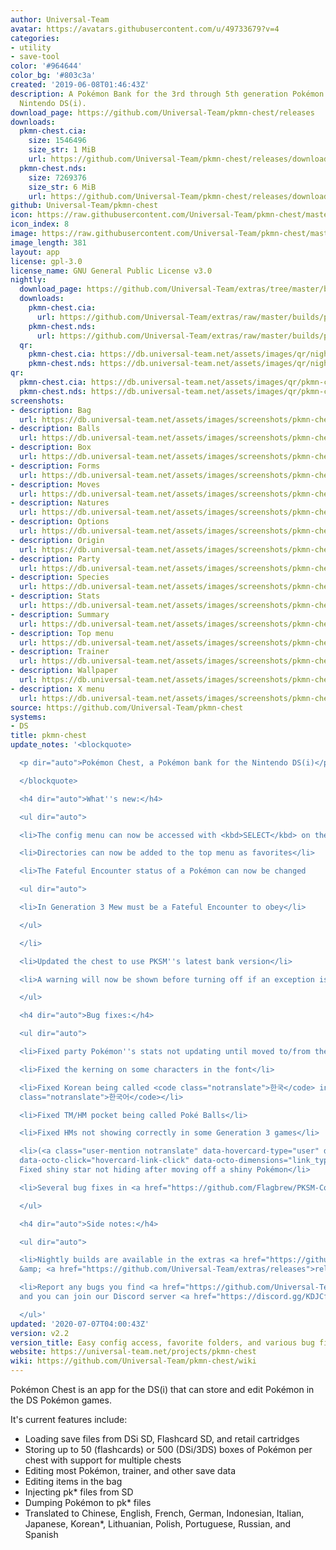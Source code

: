 ```yaml
---
author: Universal-Team
avatar: https://avatars.githubusercontent.com/u/49733679?v=4
categories:
- utility
- save-tool
color: '#964644'
color_bg: '#803c3a'
created: '2019-06-08T01:46:43Z'
description: A Pokémon Bank for the 3rd through 5th generation Pokémon games for the
  Nintendo DS(i).
download_page: https://github.com/Universal-Team/pkmn-chest/releases
downloads:
  pkmn-chest.cia:
    size: 1546496
    size_str: 1 MiB
    url: https://github.com/Universal-Team/pkmn-chest/releases/download/v2.2/pkmn-chest.cia
  pkmn-chest.nds:
    size: 7269376
    size_str: 6 MiB
    url: https://github.com/Universal-Team/pkmn-chest/releases/download/v2.2/pkmn-chest.nds
github: Universal-Team/pkmn-chest
icon: https://raw.githubusercontent.com/Universal-Team/pkmn-chest/master/resources/icon.png
icon_index: 8
image: https://raw.githubusercontent.com/Universal-Team/pkmn-chest/master/resources/icon.png
image_length: 381
layout: app
license: gpl-3.0
license_name: GNU General Public License v3.0
nightly:
  download_page: https://github.com/Universal-Team/extras/tree/master/builds/pkmn-chest
  downloads:
    pkmn-chest.cia:
      url: https://github.com/Universal-Team/extras/raw/master/builds/pkmn-chest/pkmn-chest.cia
    pkmn-chest.nds:
      url: https://github.com/Universal-Team/extras/raw/master/builds/pkmn-chest/pkmn-chest.nds
  qr:
    pkmn-chest.cia: https://db.universal-team.net/assets/images/qr/nightly/pkmn-chest-cia.png
    pkmn-chest.nds: https://db.universal-team.net/assets/images/qr/nightly/pkmn-chest-nds.png
qr:
  pkmn-chest.cia: https://db.universal-team.net/assets/images/qr/pkmn-chest-cia.png
  pkmn-chest.nds: https://db.universal-team.net/assets/images/qr/pkmn-chest-nds.png
screenshots:
- description: Bag
  url: https://db.universal-team.net/assets/images/screenshots/pkmn-chest/bag.png
- description: Balls
  url: https://db.universal-team.net/assets/images/screenshots/pkmn-chest/balls.png
- description: Box
  url: https://db.universal-team.net/assets/images/screenshots/pkmn-chest/box.png
- description: Forms
  url: https://db.universal-team.net/assets/images/screenshots/pkmn-chest/forms.png
- description: Moves
  url: https://db.universal-team.net/assets/images/screenshots/pkmn-chest/moves.png
- description: Natures
  url: https://db.universal-team.net/assets/images/screenshots/pkmn-chest/natures.png
- description: Options
  url: https://db.universal-team.net/assets/images/screenshots/pkmn-chest/options.gif
- description: Origin
  url: https://db.universal-team.net/assets/images/screenshots/pkmn-chest/origin.png
- description: Party
  url: https://db.universal-team.net/assets/images/screenshots/pkmn-chest/party.png
- description: Species
  url: https://db.universal-team.net/assets/images/screenshots/pkmn-chest/species.png
- description: Stats
  url: https://db.universal-team.net/assets/images/screenshots/pkmn-chest/stats.png
- description: Summary
  url: https://db.universal-team.net/assets/images/screenshots/pkmn-chest/summary.png
- description: Top menu
  url: https://db.universal-team.net/assets/images/screenshots/pkmn-chest/top-menu.png
- description: Trainer
  url: https://db.universal-team.net/assets/images/screenshots/pkmn-chest/trainer.png
- description: Wallpaper
  url: https://db.universal-team.net/assets/images/screenshots/pkmn-chest/wallpaper.png
- description: X menu
  url: https://db.universal-team.net/assets/images/screenshots/pkmn-chest/x-menu.png
source: https://github.com/Universal-Team/pkmn-chest
systems:
- DS
title: pkmn-chest
update_notes: '<blockquote>

  <p dir="auto">Pokémon Chest, a Pokémon bank for the Nintendo DS(i)</p>

  </blockquote>

  <h4 dir="auto">What''s new:</h4>

  <ul dir="auto">

  <li>The config menu can now be accessed with <kbd>SELECT</kbd> on the top menu</li>

  <li>Directories can now be added to the top menu as favorites</li>

  <li>The Fateful Encounter status of a Pokémon can now be changed

  <ul dir="auto">

  <li>In Generation 3 Mew must be a Fateful Encounter to obey</li>

  </ul>

  </li>

  <li>Updated the chest to use PKSM''s latest bank version</li>

  <li>A warning will now be shown before turning off if an exception is thrown</li>

  </ul>

  <h4 dir="auto">Bug fixes:</h4>

  <ul dir="auto">

  <li>Fixed party Pokémon''s stats not updating until moved to/from the PC</li>

  <li>Fixed the kerning on some characters in the font</li>

  <li>Fixed Korean being called <code class="notranslate">한국</code> instead of <code
  class="notranslate">한국어</code></li>

  <li>Fixed TM/HM pocket being called Poké Balls</li>

  <li>Fixed HMs not showing correctly in some Generation 3 games</li>

  <li>(<a class="user-mention notranslate" data-hovercard-type="user" data-hovercard-url="/users/remicalixte/hovercard"
  data-octo-click="hovercard-link-click" data-octo-dimensions="link_type:self" href="https://github.com/remicalixte">@remicalixte</a>)
  Fixed shiny star not hiding after moving off a shiny Pokémon</li>

  <li>Several bug fixes in <a href="https://github.com/Flagbrew/PKSM-Core/compare/b543fa321133c5b5af784a09437e417cae26e094...27ba4a6ce64bf4206d0cce92f09d223c65dc975d">PKSM-Core</a></li>

  </ul>

  <h4 dir="auto">Side notes:</h4>

  <ul dir="auto">

  <li>Nightly builds are available in the extras <a href="https://github.com/Universal-Team/extras/tree/master/builds/pkmn-chest">repo</a>
  &amp; <a href="https://github.com/Universal-Team/extras/releases">releases</a>.</li>

  <li>Report any bugs you find <a href="https://github.com/Universal-Team/pkmn-chest/issues/new/choose">here</a>,
  and you can join our Discord server <a href="https://discord.gg/KDJCfGF" rel="nofollow">here</a></li>

  </ul>'
updated: '2020-07-07T04:00:43Z'
version: v2.2
version_title: Easy config access, favorite folders, and various bug fixes
website: https://universal-team.net/projects/pkmn-chest
wiki: https://github.com/Universal-Team/pkmn-chest/wiki
---
```

Pokémon Chest is an app for the DS(i) that can store and edit Pokémon in the DS Pokémon games.

It's current features include:
- Loading save files from DSi SD, Flashcard SD, and retail cartridges
- Storing up to 50 (flashcards) or 500 (DSi/3DS) boxes of Pokémon per chest with support for multiple chests
- Editing most Pokémon, trainer, and other save data
- Editing items in the bag
- Injecting pk* files from SD
- Dumping Pokémon to pk* files
- Translated to Chinese, English, French, German, Indonesian, Italian, Japanese, Korean*, Lithuanian, Polish, Portuguese, Russian, and Spanish